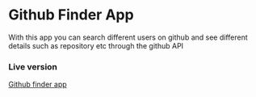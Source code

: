 # Github Finder App
With this app you can search different users on github and see different details such as repository etc through the github API


### Live version
<a href="https://github-finder-app-red-zeta.vercel.app">Github finder app</a>

